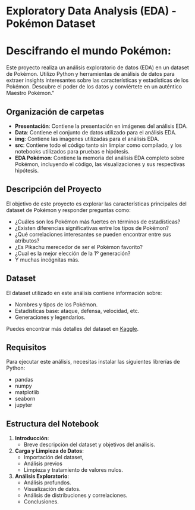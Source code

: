 # Exploratory Data Analysis (EDA) - Pokémon Dataset 
# Descifrando el mundo Pokémon:
Este proyecto realiza un análisis exploratorio de datos (EDA) en un dataset de Pokémon. Utilizo Python y herramientas de análisis de datos para extraer insights interesantes sobre las características y estadísticas de los Pokémon. 
Descubre el poder de los datos y conviértete en un auténtico Maestro Pokémon." 


## Organización de carpetas

- **Presentación**: Contiene la presentación en imágenes del análisis EDA.  
- **Data**: Contiene el conjunto de datos utilizado para el análisis EDA.
- **img**: Contiene las imagenes utilizadas para el análisis EDA. 
- **src**: Contiene todo el código tanto sin limpiar como compilado, y los notebooks utilizados para pruebas e hipótesis.  
- **EDA Pokémon**: Contiene la memoria del análisis EDA completo sobre Pokémon, incluyendo el código, las visualizaciones y sus respectivas hipótesis.  


## Descripción del Proyecto

El objetivo de este proyecto es explorar las características principales del dataset de Pokémon y responder preguntas como: 
- ¿Cuáles son los Pokémon más fuertes en términos de estadísticas?
- ¿Existen diferencias significativas entre los tipos de Pokémon?
- ¿Qué correlaciones interesantes se pueden encontrar entre sus atributos?
- ¿Es Pikachu merecedor de ser el Pokémon favorito?
- ¿Cual es la mejor elección de la 1º generación?
- Y muchas incógnitas más.


## Dataset

El dataset utilizado en este análisis contiene información sobre:
- Nombres y tipos de los Pokémon.
- Estadísticas base: ataque, defensa, velocidad, etc.
- Generaciones y legendarios.

Puedes encontrar más detalles del dataset en [Kaggle](https://www.kaggle.com/abcsds/pokemon).

## Requisitos

Para ejecutar este análisis, necesitas instalar las siguientes librerías de Python:

- pandas
- numpy
- matplotlib
- seaborn
- jupyter

## Estructura del Notebook

1. **Introducción**:
   - Breve descripción del dataset y objetivos del análisis.
2. **Carga y Limpieza de Datos**:
   - Importación del dataset, 
   - Análisis previos
   - Limpieza y tratamiento de valores nulos.
3. **Análisis Exploratorio**:
   - Análisis profundos.
   - Visualización de datos.
   - Análisis de distribuciones y correlaciones.  
   - Conclusiones.


